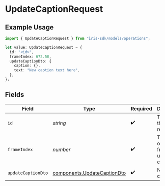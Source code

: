 # UpdateCaptionRequest

## Example Usage

```typescript
import { UpdateCaptionRequest } from "iris-sdk/models/operations";

let value: UpdateCaptionRequest = {
  id: "<id>",
  frameIndex: 672.50,
  updateCaptionDto: {
    caption: {},
    text: "New caption text here",
  },
};
```

## Fields

| Field                                                                      | Type                                                                       | Required                                                                   | Description                                                                |
| -------------------------------------------------------------------------- | -------------------------------------------------------------------------- | -------------------------------------------------------------------------- | -------------------------------------------------------------------------- |
| `id`                                                                       | *string*                                                                   | :heavy_check_mark:                                                         | The ID of the recording                                                    |
| `frameIndex`                                                               | *number*                                                                   | :heavy_check_mark:                                                         | The index of the frame to update caption for                               |
| `updateCaptionDto`                                                         | [components.UpdateCaptionDto](../../models/components/updatecaptiondto.md) | :heavy_check_mark:                                                         | New caption text                                                           |